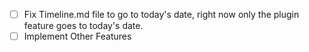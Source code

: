 - [ ] Fix Timeline.md file to go to today's date, right now only the plugin feature goes to today's date.
- [ ] Implement Other Features